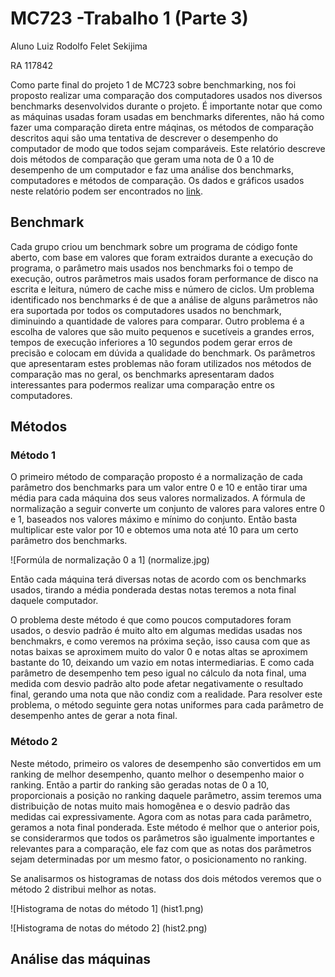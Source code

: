 

# MC723 -Trabalho 1 (Parte 3)
Aluno Luiz Rodolfo Felet Sekijima

RA 117842

Como parte final do projeto 1 de MC723 sobre benchmarking, nos foi proposto realizar uma comparação dos computadores usados nos diversos benchmarks desenvolvidos durante o projeto. É importante notar que como as máquinas usadas foram usadas em benchmarks diferentes, não há como fazer uma comparação direta entre máqinas, os métodos de comparação descritos aqui são uma tentativa de descrever o desempenho do computador de modo que todos sejam comparáveis. Este relatório descreve dois métodos de comparação que geram uma nota de 0 a 10 de desempenho de um computador e faz uma análise dos benchmarks, computadores e métodos de comparação. Os dados e gráficos usados neste relatório podem ser encontrados no [link](https://docs.google.com/spreadsheets/d/19AsZPF5wWzLuQSpBF7YQ_B6IGZk35y0MTbK8ylPBcdQ/edit?usp=sharing).

## Benchmark

Cada grupo criou um benchmark sobre um programa de código fonte aberto, com base em valores que foram extraidos durante a execução do programa, o parâmetro mais usados nos benchmarks foi o tempo de execução, outros parâmetros mais usados foram performance de disco na escrita e leitura, número de cache miss e número de ciclos. Um problema identificado nos benchmarks é de que a análise de alguns parâmetros não era suportada por todos os computadores usados no benchmark, diminuindo a quantidade de valores para comparar. Outro problema é a escolha de valores que são muito pequenos e sucetíveis a grandes erros, tempos de execução inferiores a 10 segundos podem gerar erros de precisão e colocam em dúvida a qualidade do benchmark. Os parâmetros que apresentaram estes problemas não foram utilizados nos métodos de comparação mas no geral, os benchmarks apresentaram dados interessantes para podermos realizar uma comparação entre os computadores. 


## Métodos

### Método 1

O primeiro método de comparação proposto é a normalização de cada parâmetro dos benchmarks para um valor entre 0 e 10 e então tirar uma média para cada máquina dos seus valores normalizados. A fórmula de normalização a seguir converte um conjunto de valores para valores entre 0 e 1, baseados nos valores máximo e mínimo do conjunto. Então basta multiplicar este valor por 10 e obtemos uma nota até 10 para um certo parâmetro dos benchmarks.

![Formúla de normalização 0 a 1]
(normalize.jpg)

Então cada máquina terá diversas notas de acordo com os benchmarks usados, tirando a média ponderada destas notas teremos a nota final daquele computador.

O problema deste método é que como poucos computadores foram usados, o desvio padrão é muito alto em algumas medidas usadas nos benchmakrs, e como veremos na próxima seção, isso causa com que as notas baixas se aproximem muito do valor 0 e notas altas se aproximem bastante do 10, deixando um vazio em notas intermediarias. E como cada parâmetro de desempenho tem peso igual no cálculo da nota final, uma medida com desvio padrão alto pode afetar negativamente o resultado final, gerando uma nota que não condiz com a realidade. Para resolver este problema, o método seguinte gera notas uniformes para cada parâmetro de desempenho antes de gerar a nota final.

### Método 2

Neste método, primeiro os valores de desempenho são convertidos em um ranking de melhor desempenho, quanto melhor o desempenho maior o ranking. Então a partir do ranking são geradas notas de 0 a 10, proporcionais a posição no ranking daquele parâmetro, assim teremos uma distribuição de notas muito mais homogênea e o desvio padrão das medidas cai expressivamente. Agora com as notas para cada parâmetro, geramos a nota final ponderada. 
Este método é melhor que o anterior pois, se considerarmos que todos os parâmetros são igualmente importantes e relevantes para a comparação, ele faz com que as notas dos parâmetros sejam determinadas por um mesmo fator, o posicionamento no ranking.

Se analisarmos os histogramas de notass dos dois métodos veremos que o método 2 distribui melhor as notas.

![Histograma de notas do método 1]
(hist1.png)

![Histograma de notas do método 2]
(hist2.png)


## Análise das máquinas





